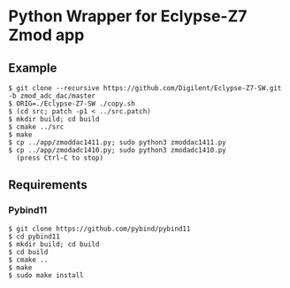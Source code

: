 # Python Wrapper for Eclypse-Z7 Zmod app

## Example

```
$ git clone --recursive https://github.com/Digilent/Eclypse-Z7-SW.git -b zmod_adc_dac/master
$ ORIG=./Eclypse-Z7-SW ./copy.sh
$ (cd src; patch -p1 < ../src.patch)
$ mkdir build; cd build
$ cmake ../src
$ make
$ cp ../app/zmoddac1411.py; sudo python3 zmoddac1411.py
$ cp ../app/zmodadc1410.py; sudo python3 zmodadc1410.py
  (press Ctrl-C to stop)
```

## Requirements

### Pybind11

```
$ git clone https://github.com/pybind/pybind11
$ cd pybind11
$ mkdir build; cd build
$ cd build
$ cmake ..
$ make
$ sudo make install
```
